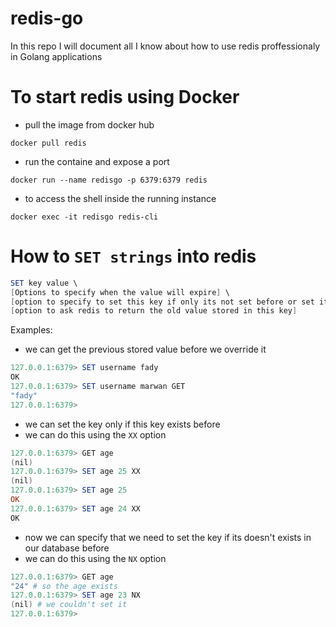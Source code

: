 # redis-go
In this repo I will document all I know about how to use redis proffessionaly in Golang applications

# To start redis using Docker 
- pull the image from docker hub
```shell
docker pull redis 
```
- run the containe and expose a port
```shell
docker run --name redisgo -p 6379:6379 redis
```
- to access the shell inside the running instance 
```shell
docker exec -it redisgo redis-cli
```

# How to `SET strings` into redis
```powershell
SET key value \
[Options to specify when the value will expire] \
[option to specify to set this key if only its not set before or set it only if it does already exists] \
[option to ask redis to return the old value stored in this key]
``` 

Examples:
- we can get the previous stored value before we override it
```powershell
127.0.0.1:6379> SET username fady
OK
127.0.0.1:6379> SET username marwan GET
"fady"
127.0.0.1:6379>
```      

- we can set the key only if this key exists before
- we can do this using the `XX` option 
```powershell
127.0.0.1:6379> GET age
(nil)
127.0.0.1:6379> SET age 25 XX
(nil)
127.0.0.1:6379> SET age 25
OK
127.0.0.1:6379> SET age 24 XX
OK
```

- now we can specify that we need to set the key if its doesn't exists in our database before
- we can do this using the `NX` option

```powershell
127.0.0.1:6379> GET age
"24" # so the age exists 
127.0.0.1:6379> SET age 23 NX
(nil) # we couldn't set it
127.0.0.1:6379>
```